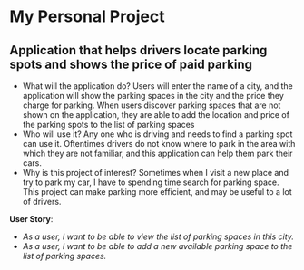 # My Personal Project

## Application that helps drivers locate parking spots and shows the price of paid parking


- What will the application do? Users will enter the name of a city, and the application
will show the parking spaces in the city and the price they charge for parking. When users
discover parking spaces that are not shown on the application, they are able to add the location
and price of the parking spots to the list of parking spaces
- Who will use it? Any one who is driving and needs to find a parking spot can use it. Oftentimes
drivers do not know where to park in the area with which they are not familiar, and this application
can help them park their cars.
- Why is this project of interest? Sometimes when I visit a new place and try to park my car,
I have to spending time search for parking space. This project can make parking more efficient, and
may be useful to a lot of drivers.

**User Story**:
- *As a user, I want to be able to view the list of parking spaces in this city.*
- *As a user, I want to be able to add a new available parking space to the list of parking spaces.*

